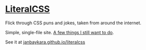 # [LiteralCSS](http://janbaykara.github.io/literalcss/)

Flick through CSS puns and jokes, taken from around the internet.

Simple, single-file site. [A few things I still want to do](https://github.com/janbaykara/literalcss/issues).

See it at [janbaykara.github.io/literalcss](http://janbaykara.github.io/literalcss/)